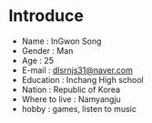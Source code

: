 # Introduce
* Name : InGwon Song
* Gender : Man
* Age : 25
* E-mail : dlsrnjs31@naver.com
* Education : Inchang High school
* Nation : Republic of Korea
* Where to live : Namyangju
* hobby : games, listen to music
